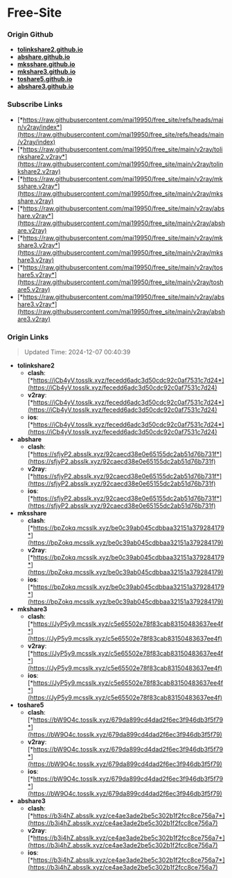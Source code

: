 # Free-Site

### Origin Github

- [**tolinkshare2.github.io**](https://github.com/tolinkshare2/tolinkshare2.github.io)
- [**abshare.github.io**](https://github.com/abshare/abshare.github.io)
- [**mksshare.github.io**](https://github.com/mksshare/mksshare.github.io)
- [**mkshare3.github.io**](https://github.com/mkshare3/mkshare3.github.io)
- [**toshare5.github.io**](https://github.com/toshare5/toshare5.github.io)
- [**abshare3.github.io**](https://github.com/abshare3/abshare3.github.io)

### Subscribe Links

- [*https://raw.githubusercontent.com/mai19950/free_site/refs/heads/main/v2ray/index*](https://raw.githubusercontent.com/mai19950/free_site/refs/heads/main/v2ray/index)
- [*https://raw.githubusercontent.com/mai19950/free_site/main/v2ray/tolinkshare2.v2ray*](https://raw.githubusercontent.com/mai19950/free_site/main/v2ray/tolinkshare2.v2ray)
- [*https://raw.githubusercontent.com/mai19950/free_site/main/v2ray/mksshare.v2ray*](https://raw.githubusercontent.com/mai19950/free_site/main/v2ray/mksshare.v2ray)
- [*https://raw.githubusercontent.com/mai19950/free_site/main/v2ray/abshare.v2ray*](https://raw.githubusercontent.com/mai19950/free_site/main/v2ray/abshare.v2ray)
- [*https://raw.githubusercontent.com/mai19950/free_site/main/v2ray/mkshare3.v2ray*](https://raw.githubusercontent.com/mai19950/free_site/main/v2ray/mkshare3.v2ray)
- [*https://raw.githubusercontent.com/mai19950/free_site/main/v2ray/toshare5.v2ray*](https://raw.githubusercontent.com/mai19950/free_site/main/v2ray/toshare5.v2ray)
- [*https://raw.githubusercontent.com/mai19950/free_site/main/v2ray/abshare3.v2ray*](https://raw.githubusercontent.com/mai19950/free_site/main/v2ray/abshare3.v2ray)

### Origin Links

> Updated Time: 2024-12-07 00:40:39

- **tolinkshare2**
  - **clash**: [*https://iCb4yV.tosslk.xyz/fecedd6adc3d50cdc92c0af7531c7d24*](https://iCb4yV.tosslk.xyz/fecedd6adc3d50cdc92c0af7531c7d24)
  - **v2ray**: [*https://iCb4yV.tosslk.xyz/fecedd6adc3d50cdc92c0af7531c7d24*](https://iCb4yV.tosslk.xyz/fecedd6adc3d50cdc92c0af7531c7d24)
  - **ios**: [*https://iCb4yV.tosslk.xyz/fecedd6adc3d50cdc92c0af7531c7d24*](https://iCb4yV.tosslk.xyz/fecedd6adc3d50cdc92c0af7531c7d24)
- **abshare**
  - **clash**: [*https://sfjyP2.absslk.xyz/92caecd38e0e65155dc2ab51d76b731f*](https://sfjyP2.absslk.xyz/92caecd38e0e65155dc2ab51d76b731f)
  - **v2ray**: [*https://sfjyP2.absslk.xyz/92caecd38e0e65155dc2ab51d76b731f*](https://sfjyP2.absslk.xyz/92caecd38e0e65155dc2ab51d76b731f)
  - **ios**: [*https://sfjyP2.absslk.xyz/92caecd38e0e65155dc2ab51d76b731f*](https://sfjyP2.absslk.xyz/92caecd38e0e65155dc2ab51d76b731f)
- **mksshare**
  - **clash**: [*https://bpZokq.mcsslk.xyz/be0c39ab045cdbbaa32151a379284179*](https://bpZokq.mcsslk.xyz/be0c39ab045cdbbaa32151a379284179)
  - **v2ray**: [*https://bpZokq.mcsslk.xyz/be0c39ab045cdbbaa32151a379284179*](https://bpZokq.mcsslk.xyz/be0c39ab045cdbbaa32151a379284179)
  - **ios**: [*https://bpZokq.mcsslk.xyz/be0c39ab045cdbbaa32151a379284179*](https://bpZokq.mcsslk.xyz/be0c39ab045cdbbaa32151a379284179)
- **mkshare3**
  - **clash**: [*https://JyP5y9.mcsslk.xyz/c5e65502e78f83cab83150483637ee4f*](https://JyP5y9.mcsslk.xyz/c5e65502e78f83cab83150483637ee4f)
  - **v2ray**: [*https://JyP5y9.mcsslk.xyz/c5e65502e78f83cab83150483637ee4f*](https://JyP5y9.mcsslk.xyz/c5e65502e78f83cab83150483637ee4f)
  - **ios**: [*https://JyP5y9.mcsslk.xyz/c5e65502e78f83cab83150483637ee4f*](https://JyP5y9.mcsslk.xyz/c5e65502e78f83cab83150483637ee4f)
- **toshare5**
  - **clash**: [*https://bW9O4c.tosslk.xyz/679da899cd4dad2f6ec3f946db3f5f79*](https://bW9O4c.tosslk.xyz/679da899cd4dad2f6ec3f946db3f5f79)
  - **v2ray**: [*https://bW9O4c.tosslk.xyz/679da899cd4dad2f6ec3f946db3f5f79*](https://bW9O4c.tosslk.xyz/679da899cd4dad2f6ec3f946db3f5f79)
  - **ios**: [*https://bW9O4c.tosslk.xyz/679da899cd4dad2f6ec3f946db3f5f79*](https://bW9O4c.tosslk.xyz/679da899cd4dad2f6ec3f946db3f5f79)
- **abshare3**
  - **clash**: [*https://b3i4hZ.absslk.xyz/ce4ae3ade2be5c302b1f2fcc8ce756a7*](https://b3i4hZ.absslk.xyz/ce4ae3ade2be5c302b1f2fcc8ce756a7)
  - **v2ray**: [*https://b3i4hZ.absslk.xyz/ce4ae3ade2be5c302b1f2fcc8ce756a7*](https://b3i4hZ.absslk.xyz/ce4ae3ade2be5c302b1f2fcc8ce756a7)
  - **ios**: [*https://b3i4hZ.absslk.xyz/ce4ae3ade2be5c302b1f2fcc8ce756a7*](https://b3i4hZ.absslk.xyz/ce4ae3ade2be5c302b1f2fcc8ce756a7)
